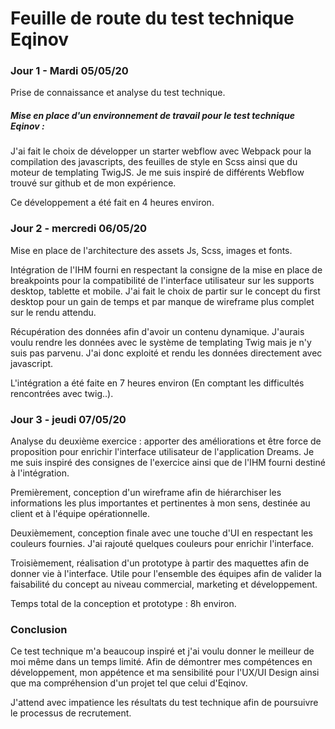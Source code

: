 # Feuille de route du test technique Eqinov



### Jour 1 - Mardi 05/05/20

Prise de connaissance et analyse du test technique.

##### Mise en place d'un environnement de travail pour le test technique Eqinov :

J'ai fait le choix de développer un starter webflow avec Webpack pour la compilation des javascripts, des feuilles de style en Scss ainsi que du moteur de templating TwigJS. Je me suis inspiré de différents Webflow trouvé sur github et de mon expérience.

Ce développement a été fait en 4 heures environ.



### Jour 2 - mercredi 06/05/20

Mise en place de l'architecture des assets Js, Scss, images et fonts.

Intégration de l'IHM fourni en respectant la consigne de la mise en place de breakpoints pour la compatibilité de l'interface utilisateur sur les supports desktop, tablette et mobile. J'ai fait le choix de partir sur le concept du first desktop pour un gain de temps et par manque de wireframe plus complet sur le rendu attendu.

Récupération des données afin d'avoir un contenu dynamique. J'aurais voulu rendre les données avec le système de templating Twig mais je n'y suis pas parvenu. J'ai donc exploité et rendu les données directement avec javascript.

L'intégration a été faite en 7 heures environ (En comptant les difficultés rencontrées avec twig..).



### Jour 3 - jeudi 07/05/20

Analyse du deuxième exercice : apporter des améliorations et être force de proposition pour enrichir l'interface utilisateur de l'application Dreams. Je me suis inspiré des consignes de l'exercice ainsi que de l'IHM fourni destiné à l'intégration.  

Premièrement, conception d'un wireframe afin de hiérarchiser les informations les plus importantes et pertinentes à mon sens, destinée au client et à l'équipe opérationnelle.

Deuxièmement, conception finale avec une touche d'UI en respectant les couleurs fournies. J'ai rajouté quelques couleurs pour enrichir l'interface.

Troisièmement, réalisation d'un prototype à partir des maquettes afin de donner vie à l'interface. Utile pour l'ensemble des équipes afin de valider la faisabilité du concept au niveau commercial, marketing et développement.

Temps total de la conception et prototype : 8h environ.



### Conclusion

Ce test technique m'a beaucoup inspiré et j'ai voulu donner le meilleur de moi même dans un temps limité. Afin de démontrer mes compétences en développement, mon appétence et ma sensibilité pour l'UX/UI Design ainsi que ma compréhension d'un projet tel que celui d'Eqinov. 

J'attend avec impatience les résultats du test technique afin de poursuivre le processus de recrutement.